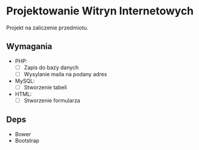 # Projektowanie Witryn Internetowych

Projekt na zaliczenie przedmiotu.

## Wymagania

 - PHP:
   - [ ] Zapis do bazy danych
   - [ ] Wysylanie maila na podany adres
 - MySQL:
   - [ ] Stworzenie tabeli
 - HTML:
   - [ ] Stworzenie formularza

## Deps

  - Bower
  - Bootstrap  
